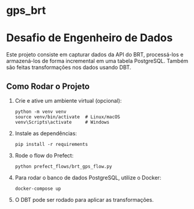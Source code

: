 # gps_brt
# Desafio de Engenheiro de Dados

Este projeto consiste em capturar dados da API do BRT, processá-los e armazená-los de forma incremental em uma tabela PostgreSQL. Também são feitas transformações nos dados usando DBT.

## Como Rodar o Projeto

1. Crie e ative um ambiente virtual (opcional):
    ```
    python -m venv venv
    source venv/bin/activate  # Linux/macOS
    venv\Scripts\activate     # Windows
    ```

2. Instale as dependências:
    ```
    pip install -r requirements
    ```

3. Rode o flow do Prefect:
    ```
    python prefect_flows/brt_gps_flow.py
    ```

4. Para rodar o banco de dados PostgreSQL, utilize o Docker:
    ```
    docker-compose up
    ```

5. O DBT pode ser rodado para aplicar as transformações.
